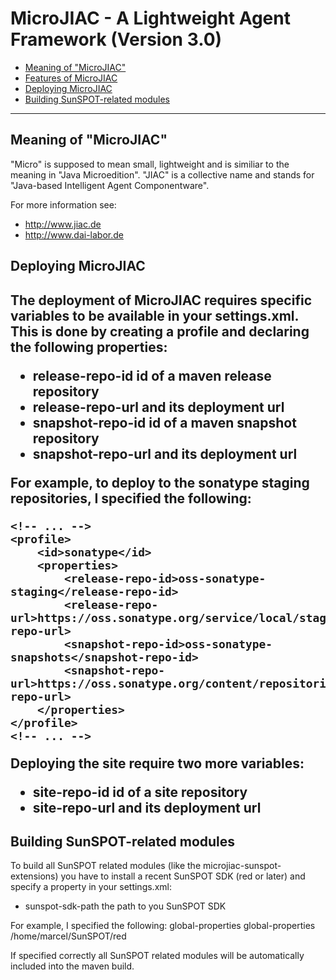 MicroJIAC - A Lightweight Agent Framework (Version 3.0)
=======================================================

*	[Meaning of "MicroJIAC"](#meaning)
*	[Features of MicroJIAC](#features)
*	[Deploying MicroJIAC](#deploying)
*	[Building SunSPOT-related modules](#sunspot)

* * *

<h2 id="overview">Meaning of "MicroJIAC"</h2>

"Micro" is supposed to mean small, lightweight and is similiar to the
meaning in "Java Microedition".
"JIAC" is a collective name and stands for "Java-based Intelligent Agent
Componentware".

For more information see:
*	http://www.jiac.de
*	http://www.dai-labor.de


<h2 id="features>Features of MicroJIAC</h2>

*	low memory footprint
*	allows implementation of scalable and device independent agents
*	support for several Java environments
*	great extensibility
*	provides build and deployment utilities


<h2 id="deploying">Deploying MicroJIAC<h2>

The deployment of MicroJIAC requires specific variables to be
available in your settings.xml. This is done by creating a profile
and declaring the following properties:

*	release-repo-id      id of a maven release repository
*	release-repo-url     and its deployment url
*	snapshot-repo-id     id of a maven snapshot repository
*	snapshot-repo-url    and its deployment url

For example, to deploy to the sonatype staging repositories, I 
specified the following:

	<!-- ... -->
	<profile>
		<id>sonatype</id>
		<properties>
			<release-repo-id>oss-sonatype-staging</release-repo-id>
			<release-repo-url>https://oss.sonatype.org/service/local/staging/deploy/maven2</release-repo-url>
			<snapshot-repo-id>oss-sonatype-snapshots</snapshot-repo-id>
			<snapshot-repo-url>https://oss.sonatype.org/content/repositories/snapshots</snapshot-repo-url>
		</properties>
	</profile>
	<!-- ... -->

Deploying the site require two more variables:

*	site-repo-id         id of a site repository
*	site-repo-url        and its deployment url


<h2 id="sunspot">Building SunSPOT-related modules</h2>

To build all SunSPOT related modules (like the microjiac-sunspot-extensions)
you have to install a recent SunSPOT SDK (red or later) and specify a
property in your settings.xml:

*	sunspot-sdk-path     the path to you SunSPOT SDK

For example, I specified the following:
	<!-- ... -->
	<activeProfiles>
		<activeProfile>global-properties</activeProfile>
	</activeProfiles>
	<profiles>
		<profile>
			<id>global-properties</id>
			<properties>
				<sunspot-sdk-path>/home/marcel/SunSPOT/red</sunspot-sdk-path>
			</properties>
		</profile>
	<!-- ... -->

If specified correctly all SunSPOT related modules will be automatically
included into the maven build.